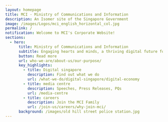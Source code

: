 ```yaml
---
layout: homepage
title: MCI - Ministry of Communications and Information
description: An Isomer site of the Singapore Government
image: /images/Logos/mci_english_horizontal_col.jpg
permalink: /
notification: Welcome to MCI's Corporate Website!
sections:
  - hero:
      title: Ministry of Communications and Information
      subtitle: Engaging hearts and minds, a thriving digital future for all
      button: Read more
      url: who-we-are/about-us/our-purpose/
      key_highlights:
        - title: Digital singapore
          description: Find out what we do
          url: /what-we-do/digital-singapore/digital-economy
        - title: media centre
          description: Speeches, Press Releases, PQs
          url: /media-centre
        - title: careers
          description: Join the MCI Family
          url: /join-us/careers/why-join-mci/
      background: /images/old hill street police station.jpg
---
```


